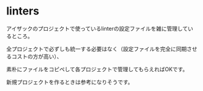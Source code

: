 # linters
アイザックのプロジェクトで使っているlinterの設定ファイルを雑に管理しているところ。

全プロジェクトで必ずしも統一する必要はなく（設定ファイルを完全に同期させるコストの方が高い）、

素朴にファイルをコピペして各プロジェクトで管理してもらえればOKです。

新規プロジェクトを作るときは参考になりそうです。
